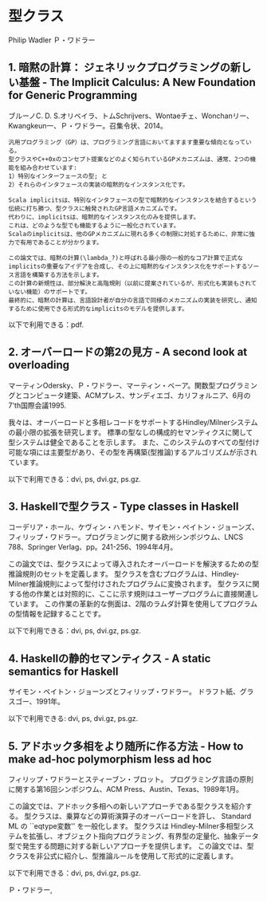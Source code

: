 # 型クラス

  Philip Wadler Ｐ・ワドラー

## 1. 暗黙の計算： ジェネリックプログラミングの新しい基盤 - The Implicit Calculus: A New Foundation for Generic Programming

  ブルーノC. D. S.オリベイラ、トムSchrijvers、Wontaeチェ、Wonchanリー、Kwangkeun一、Ｐ・ワドラー。召集令状、2014。

    汎用プログラミング（GP）は、プログラミング言語においてますます重要な傾向となっている。
    型クラスやC++0xのコンセプト提案などのよく知られているGPメカニズムは、通常、2つの機能を組み合わせています:
    1）特別なインターフェースの型; と
    2）それらのインタフェースの実装の暗黙的なインスタンス化です。

    Scala implicitsは、特別なインタフェースの型で暗黙的なインスタンスを結合するという伝統に打ち勝つ、型クラスに触発されたGP言語メカニズムです。
    代わりに、implicitsは、暗黙的なインスタンス化のみを提供します。
    これは、どのような型でも機能するように一般化されています。 
    Scalaのimplicitsは、他のGPメカニズムに現れる多くの制限に対処するために、非常に強力で有用であることが分かります。

    この論文では、暗黙の計算(\lambda_?)と呼ばれる最小限の一般的なコア計算で正式なimplicitsの重要なアイデアを合成し、その上に暗黙的なインスタンス化をサポートするソース言語を構築する方法を示します。
    この計算の新規性は、部分解決と高階規則（以前に提案されているが、形式化も実装もされていない機能）のサポートです。
    最終的に、暗黙の計算は、言語設計者が自分の言語で同様のメカニズムの実装を研究し、通知するために使用できる形式的なimplicitsのモデルを提供します。

  以下で利用できる：pdf.

## 2. オーバーロードの第2の見方 - A second look at overloading

  マーティンOdersky、Ｐ・ワドラー、マーティン・ベーア。関数型プログラミングとコンピュータ建築、ACMプレス、サンディエゴ、カリフォルニア、6月の7'th国際会議1995.

  我々は、オーバーロードと多相レコードをサポートするHindley/Milnerシステムの最小限の拡張を研究します。
  標準の型なしの構成的セマンティクスに関して型システムは健全であることを示します。
  また、このシステムのすべての型付け可能な項には主要型があり、その型を再構築(型推論)するアルゴリズムが示されています。

  以下で利用できる：dvi, ps, dvi.gz, ps.gz.

## 3. Haskellで型クラス - Type classes in Haskell

  コーデリア・ホール、ケヴィン・ハモンド、サイモン・ペイトン・ジョーンズ、フィリップ・ワドラー。プログラミングに関する欧州シンポジウム、LNCS 788、Springer Verlag、pp。241-256、1994年4月。

  この論文では、型クラスによって導入されたオーバーロードを解決するための型推論規則のセットを定義します。
  型クラスを含むプログラムは、Hindley-Milner推論規則によって型付けされたプログラムに変換されます。
  型クラスに関する他の作業とは対照的に、ここに示す規則はユーザープログラムに直接関連しています。
  この作業の革新的な側面は、2階のラムダ計算を使用してプログラムの型情報を記録することです。

  以下で利用できる：dvi, ps, dvi.gz, ps.gz.

## 4. Haskellの静的セマンティクス - A static semantics for Haskell

  サイモン・ペイトン・ジョーンズとフィリップ・ワドラー。 ドラフト紙、グラスゴー、1991年。

  以下で利用できる: dvi, ps, dvi.gz, ps.gz.

## 5. アドホック多相をより随所に作る方法 - How to make ad-hoc polymorphism less ad hoc

  フィリップ・ワドラーとスティーブン・ブロット。 プログラミング言語の原則に関する第16回シンポジウム、ACM Press、Austin、Texas、1989年1月。

  この論文では、アドホック多相への新しいアプローチである型クラスを紹介する。
  型クラスは、乗算などの算術演算子のオーバーロードを許し、 Standard ML の ``eqtype変数'' を一般化します。
  型クラスは Hindley-Milner多相型システムを拡張し、オブジェクト指向プログラミング、有界型の定量化、抽象データ型で発生する問題に対する新しいアプローチを提供します。
  この論文では、型クラスを非公式に紹介し、型推論ルールを使用して形式的に定義します。

  以下で利用できる：dvi, ps, dvi.gz, ps.gz.

  Ｐ・ワドラー,
